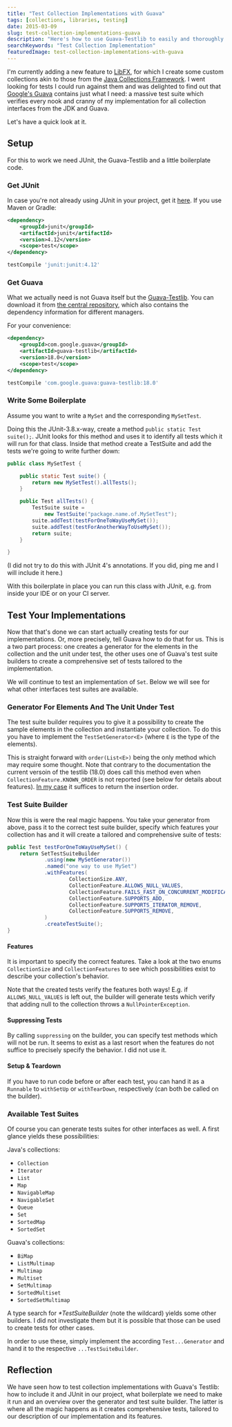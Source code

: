 ```yaml
---
title: "Test Collection Implementations with Guava"
tags: [collections, libraries, testing]
date: 2015-03-09
slug: test-collection-implementations-guava
description: "Here's how to use Guava-Testlib to easily and thoroughly test your own Java collection implementations."
searchKeywords: "Test Collection Implementation"
featuredImage: test-collection-implementations-with-guava
---
```


I'm currently adding a new feature to [LibFX](http://libfx.codefx.org/), for which I create some custom collections akin to those from the [Java Collections Framework](https://docs.oracle.com/javase/8/docs/technotes/guides/collections/).
I went looking for tests I could run against them and was delighted to find out that [Google's Guava](https://github.com/google/guava) contains just what I need: a massive test suite which verifies every nook and cranny of my implementation for all collection interfaces from the JDK and Guava.

Let's have a quick look at it.

## Setup

For this to work we need JUnit, the Guava-Testlib and a little boilerplate code.

### Get JUnit

In case you're not already using JUnit in your project, get it [here](http://search.maven.org/#artifactdetails%7Cjunit%7Cjunit%7C4.12%7Cjar).
If you use Maven or Gradle:

```xml
<dependency>
	<groupId>junit</groupId>
	<artifactId>junit</artifactId>
	<version>4.12</version>
	<scope>test</scope>
</dependency>
```

```groovy
testCompile 'junit:junit:4.12'
```

### Get Guava

What we actually need is not Guava itself but the [Guava-Testlib](https://github.com/google/guava/tree/master/guava-testlib).
You can download it from [the central repository](https://search.maven.org/#artifactdetails%7Ccom.google.guava%7Cguava-testlib%7C18.0%7Cjar), which also contains the dependency information for different managers.

For your convenience:

```xml
<dependency>
	<groupId>com.google.guava</groupId>
	<artifactId>guava-testlib</artifactId>
	<version>18.0</version>
	<scope>test</scope>
</dependency>
```

```groovy
testCompile 'com.google.guava:guava-testlib:18.0'
```

### Write Some Boilerplate

Assume you want to write a `MySet` and the corresponding `MySetTest`.

Doing this the JUnit-3.8.x-way, create a method `public static Test suite();`.
JUnit looks for this method and uses it to identify all tests which it will run for that class.
Inside that method create a TestSuite and add the tests we're going to write further down:

```java
public class MySetTest {

	public static Test suite() {
		return new MySetTest().allTests();
	}

	public Test allTests() {
		TestSuite suite =
			new TestSuite("package.name.of.MySetTest");
		suite.addTest(testForOneToWayUseMySet());
		suite.addTest(testForAnotherWayToUseMySet());
		return suite;
	}

}
```

(I did not try to do this with JUnit 4's annotations.
If you did, ping me and I will include it here.)

With this boilerplate in place you can run this class with JUnit, e.g. from inside your IDE or on your CI server.

## Test Your Implementations

Now that that's done we can start actually creating tests for our implementations.
Or, more precisely, tell Guava how to do that for us.
This is a two part process: one creates a generator for the elements in the collection and the unit under test, the other uses one of Guava's test suite builders to create a comprehensive set of tests tailored to the implementation.

We will continue to test an implementation of `Set`.
Below we will see for what other interfaces test suites are available.

### Generator For Elements And The Unit Under Test

The test suite builder requires you to give it a possibility to create the sample elements in the collection and instantiate your collection.
To do this you have to implement the `TestSetGenerator<E>` (where `E` is the type of the elements).

This is straight forward with `order(List<E>)` being the only method which may require some thought.
Note that contrary to the documentation the current versoin of the testlib (18.0) does call this method even when `CollectionFeature.KNOWN_ORDER` is not reported (see below for details about features).
[In my case](https://github.com/nipafx/LibFX/blob/680e87321ab3a7f09920b275e63b673afc3dc98e/src/test/java/org/codefx/libfx/collection/transform/TransformingSetTest.java?ts=4#L83-L86) it suffices to return the insertion order.

### Test Suite Builder

Now this is were the real magic happens.
You take your generator from above, pass it to the correct test suite builder, specify which features your collection has and it will create a tailored and comprehensive suite of tests:

```java
public Test testForOneToWayUseMySet() {
	return SetTestSuiteBuilder
			.using(new MySetGenerator())
			.named("one way to use MySet")
			.withFeatures(
					CollectionSize.ANY,
					CollectionFeature.ALLOWS_NULL_VALUES,
					CollectionFeature.FAILS_FAST_ON_CONCURRENT_MODIFICATION,
					CollectionFeature.SUPPORTS_ADD,
					CollectionFeature.SUPPORTS_ITERATOR_REMOVE,
					CollectionFeature.SUPPORTS_REMOVE,
			)
			.createTestSuite();
}
```

#### Features

It is important to specify the correct features.
Take a look at the two enums `CollectionSize` and `CollectionFeatures` to see which possibilities exist to describe your collection's behavior.

Note that the created tests verify the features both ways!
E.g. if `ALLOWS_NULL_VALUES` is left out, the builder will generate tests which verify that adding null to the collection throws a `NullPointerException`.

#### Suppressing Tests

By calling `suppressing` on the builder, you can specify test methods which will not be run.
It seems to exist as a last resort when the features do not suffice to precisely specify the behavior.
I did not use it.

#### Setup & Teardown

If you have to run code before or after each test, you can hand it as a `Runnable` to `withSetUp` or `withTearDown`, respectively (can both be called on the builder).

### Available Test Suites

Of course you can generate tests suites for other interfaces as well.
A first glance yields these possibilities:

Java's collections:

* `Collection`
* `Iterator`
* `List`
* `Map`
* `NavigableMap`
* `NavigableSet`
* `Queue`
* `Set`
* `SortedMap`
* `SortedSet`

Guava's collections:

* `BiMap`
* `ListMultimap`
* `Multimap`
* `Multiset`
* `SetMultimap`
* `SortedMultiset`
* `SortedSetMultimap`

A type search for _\*TestSuiteBuilder_ (note the wildcard) yields some other builders.
I did not investigate them but it is possible that those can be used to create tests for other cases.

In order to use these, simply implement the according `Test...Generator` and hand it to the respective `...TestSuiteBuilder`.

## Reflection

We have seen how to test collection implementations with Guava's Testlib: how to include it and JUnit in our project, what boilerplate we need to make it run and an overview over the generator and test suite builder.
The latter is where all the magic happens as it creates comprehensive tests, tailored to our description of our implementation and its features.
